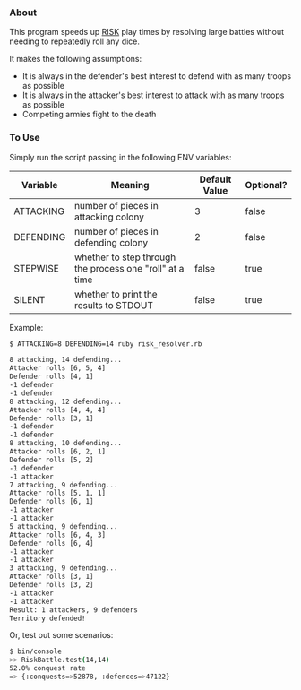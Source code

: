 ### About
This program speeds up [RISK](https://en.wikipedia.org/wiki/Risk_(game))
play times by resolving large battles without needing to
repeatedly roll any dice.

It makes the following assumptions:
  * It is always in the defender's best
    interest to defend with as many troops
    as possible
  * It is always in the attacker's best
    interest to attack with as many troops
    as possible
  * Competing armies fight to the death


### To Use
Simply run the script passing in the following ENV variables:

| Variable | Meaning | Default Value | Optional? |
|--------------|---------|---------------|-----------|
| ATTACKING | number of pieces in attacking colony | 3 | false |
| DEFENDING | number of pieces in defending colony | 2 | false |
| STEPWISE | whether to step through the process one "roll" at a time | false | true |
| SILENT | whether to print the results to STDOUT | false | true |

Example:

```bash
$ ATTACKING=8 DEFENDING=14 ruby risk_resolver.rb

8 attacking, 14 defending...
Attacker rolls [6, 5, 4]
Defender rolls [4, 1]
-1 defender
-1 defender
8 attacking, 12 defending...
Attacker rolls [4, 4, 4]
Defender rolls [3, 1]
-1 defender
-1 defender
8 attacking, 10 defending...
Attacker rolls [6, 2, 1]
Defender rolls [5, 2]
-1 defender
-1 attacker
7 attacking, 9 defending...
Attacker rolls [5, 1, 1]
Defender rolls [6, 1]
-1 attacker
-1 attacker
5 attacking, 9 defending...
Attacker rolls [6, 4, 3]
Defender rolls [6, 4]
-1 attacker
-1 attacker
3 attacking, 9 defending...
Attacker rolls [3, 1]
Defender rolls [3, 2]
-1 attacker
-1 attacker
Result: 1 attackers, 9 defenders
Territory defended!
```

Or, test out some scenarios:

```bash
$ bin/console
>> RiskBattle.test(14,14)
52.0% conquest rate
=> {:conquests=>52878, :defences=>47122}
```
